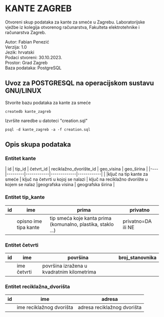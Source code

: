 # KANTE ZAGREB

Otvoreni skup podataka za kante za smeće u Zagrebu.
Laboratorijske vježbe iz kolegija otvorenog računarstva, Fakulteta elektrotehnike i računarstva Zagreb.

Autor: Fabian Penezić\
Verzija: 1.0\
Jezik: hrvatski\
Podaci stvoreni: 30.10.2023.\
Prostor: Grad Zagreb\
Baza podataka: PostgreSQL

## Uvoz za POSTGRESQL na operacijskom sustavu GNU/LINUX
Stvorite bazu podataka za kante za smeće
```
createdb kante_zagreb
```
Izvršite naredbe u datoteci "creation.sql"
```
psql -d kante_zagreb -a -f creation.sql
```

## Opis skupa podataka

### Entitet kante
| id | tip\_id | četvrt\_id | reciklažno\_dvorište\_id | geo\_visina | geo_širina |
|----|---------|------------|-------------|------------|
|    |ključ na tip kante za smeće | ključ na četvrti u kojoj se nalazi | ključ na reciklažno dvorište u kojem se nalaz  |geografska visina | geografska širina |

### Entitet tip\_kante

| id |  ime    |   prima    |  privatno   |
|----|---------|------------|-------------|
|    | opisno ime tipa kante | tip smeća koje kanta prima (komunalno, plastika, staklo ...) | privatno=DA ili NE |

### Entitet četvrti
| id |  ime    |  površina |  broj\_stanovnika |
|----|---------|------------|-------------|
|    | ime četvrti| površina izražena u kvadratnim kilometrima | 

### Entitet reciklažna\_dvorišta
| id |  ime    |  adresa    |
|----|---------|------------|
|    | ime reciklažnog dvorišta| adresa reciklažnog dvorišta

